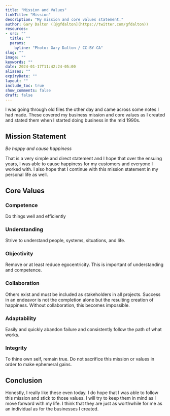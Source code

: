 ```yaml
---
title: "Mission and Values"
linkTitle: "Mission"
description: "My mission and core values statement."
author: Gary Dalton ([@gfdalton](https://twitter.com/gfdalton))
resources:
- src: ""
  title: ""
  params:
    byline: "Photo: Gary Dalton / CC-BY-CA"
slug: ""
image: ""
keywords: ""
date: 2024-01-17T11:42:24-05:00
aliases: ""
expiryDate: ""
layout: ""
include_toc: true
show_comments: false
draft: false
---
```



I was going through old files the other day and came across some notes I had made. These covered my business mission and core values as I created and stated them when I started doing business in the mid 1990s.

## Mission Statement

_Be happy and cause happiness_

That is a very simple and direct statement and I hope that over the ensuing years, I was able to cause happiness for my customers and everyone I worked with. I also hope that I continue with this mission statement in my personal life as well.

## Core Values

### Competence

Do things well and efficiently

### Understanding

Strive to understand people, systems, situations, and life.

### Objectivity

Remove or at least reduce egocentricity. This is important of understanding and competence.

### Collaboration

Others exist and must be included as stakeholders in all projects. Success in an endeavor is not the completion alone but the resulting creation of happiness. Without collaboration, this becomes impossible.

### Adaptability

Easily and quickly abandon failure and consistently follow the path of what works.

### Integrity

To thine own self, remain true. Do not sacrifice this mission or values in order to make ephemeral gains.

## Conclusion

Honestly, I really like these even today. I do hope that I was able to follow this mission and stick to those values. I will try to keep them in mind as I move forward with my life. I think that they are just as worthwhile for me as an individual as for the businesses I created.